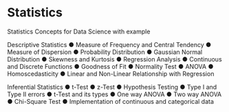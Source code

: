 # Statistics
Statistics Concepts for Data Science with example

Descriptive Statistics
● Measure of Frequency and Central Tendency
● Measure of Dispersion
● Probability Distribution
● Gaussian Normal Distribution
● Skewness and Kurtosis
● Regression Analysis
● Continuous and Discrete Functions
● Goodness of Fit
● Normality Test
● ANOVA
● Homoscedasticity
● Linear and Non-Linear Relationship with Regression



Inferential Statistics
● t-Test
● z-Test
● Hypothesis Testing
● Type I and Type II errors
● t-Test and its types
● One way ANOVA
● Two way ANOVA
● Chi-Square Test
● Implementation of continuous and categorical data
